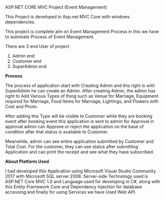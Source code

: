 ASP.NET CORE MVC Project (Event Management)

This Project is developed in Asp.net MVC Core  with windows dependencies.

This project is complete aim on Event Management Process in this we have to automate Process of Event Management.


There are 3 end User of project 
1)	Admin end
2)	Customer end
3)	SuperAdmin end

<b>Process</b>

The process of application start with Creating Admin and this right is with SuperAdmin he can create an Admin.
After creating Admin, the admin has right to Add Various Types of thing such as Venue for Marriage, Equipment required for 
Marriage, Food Items for Marriage, Lightings, and Flowers with Cost and Photo. 

After adding this Type will be visible to Customer while they are booking event after booking event this application 
is sent to admin for Approval in approval admin can Approve or reject the application on the base of condition after 
that status is available to Customer. 

Meanwhile, admin can see entire application submitted by Customer and Total Cost. 
For the customer, they can see status after submitting Application and can print the receipt and see what they have subscribed. 

<b>About Platform Used</b>

I had developed this Application using Microsoft Visual Studio Community 2017 with Microsoft SQL server 2008.
Server-side Technology used is ASP.NET Core MVC 1.0 and Language used for developing in C#, along with this Entity Framework Core
and Dependency Injection for database accessing and finally for using Services we have Used Web API.






